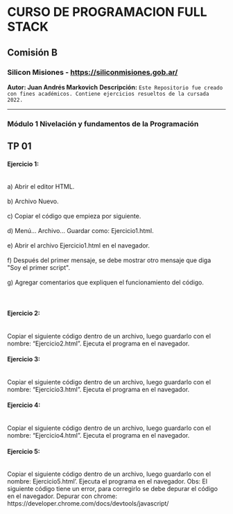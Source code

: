 # CURSO DE PROGRAMACION FULL STACK
## Comisión B
### Silicon Misiones - https://siliconmisiones.gob.ar/ 
**Autor: Juan Andrés Markovich**
**Descripción:**
`Este Repositorio fue creado con fines académicos. Contiene ejercicios resueltos de la cursada 2022.`
___
<h3>Módulo 1 Nivelación y fundamentos de la Programación</h3>
<h2>TP 01</h2>
<h4>Ejercicio 1:</h4>
<br>a) Abrir el editor HTML.</br>
<br>b) Archivo Nuevo.</br>
<br>c) Copiar el código que empieza por siguiente.</br>
<br>d) Menú... Archivo... Guardar como: Ejercicio1.html.</br>
<br>e) Abrir el archivo Ejercicio1.html en el navegador.</br>
<br>f) Después del primer mensaje, se debe mostrar otro mensaje que diga "Soy el primer script".</br>
<br>g) Agregar comentarios que expliquen el funcionamiento del código.</br>
<br></br>
<h4>Ejercicio 2:</h4>
<br>Copiar el siguiente código dentro de un archivo, luego guardarlo con el nombre: “Ejercicio2.html”. Ejecuta el programa en el navegador.</br>
<h4>Ejercicio 3:</h4>
<br>Copiar el siguiente código dentro de un archivo, luego guardarlo con el nombre: “Ejercicio3.html”. Ejecuta el programa en el navegador.</br>
<h4>Ejercicio 4:</h4>
<br>Copiar el siguiente código dentro de un archivo, luego guardarlo con el nombre: “Ejercicio4.html”. Ejecuta el programa en el navegador.</br>
<h4>Ejercicio 5:</h4>
<br>Copiar el siguiente código dentro de un archivo, luego guardarlo con el nombre: Ejercicio5.html’. Ejecuta el programa en el navegador. Obs: El siguiente código tiene un error, para corregirlo se debe depurar el código en el navegador. Depurar con chrome: https://developer.chrome.com/docs/devtools/javascript/</br>
